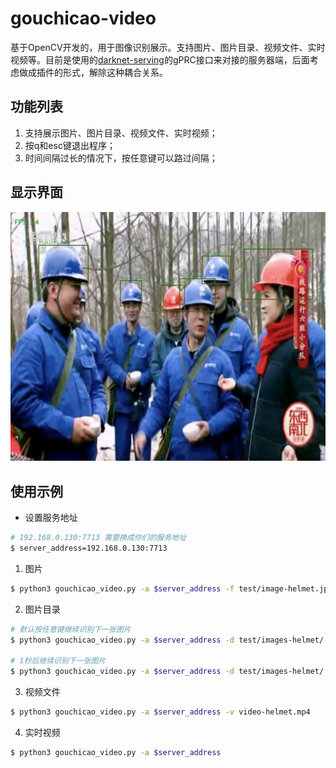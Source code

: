 # gouchicao-video
基于OpenCV开发的，用于图像识别展示。支持图片、图片目录、视频文件、实时视频等。目前是使用的[darknet-serving](https://github.com/gouchicao/darknet-serving)的gPRC接口来对接的服务器端，后面考虑做成插件的形式，解除这种耦合关系。

## 功能列表
1. 支持展示图片、图片目录、视频文件、实时视频；
2. 按q和esc键退出程序；
3. 时间间隔过长的情况下，按任意键可以路过间隔；

## 显示界面
![](predict/image-helmet.jpg)

## 使用示例
>  
* 设置服务地址
```bash
# 192.168.0.130:7713 需要换成你们的服务地址
$ server_address=192.168.0.130:7713
```

1. 图片
```bash
$ python3 gouchicao_video.py -a $server_address -f test/image-helmet.jpg
```

2. 图片目录
```bash
# 默认按任意键继续识别下一张图片
$ python3 gouchicao_video.py -a $server_address -d test/images-helmet/

# 1秒后继续识别下一张图片
$ python3 gouchicao_video.py -a $server_address -d test/images-helmet/ -t 1000
```

3. 视频文件
```bash
$ python3 gouchicao_video.py -a $server_address -v video-helmet.mp4
```

4. 实时视频
```bash
$ python3 gouchicao_video.py -a $server_address
```
